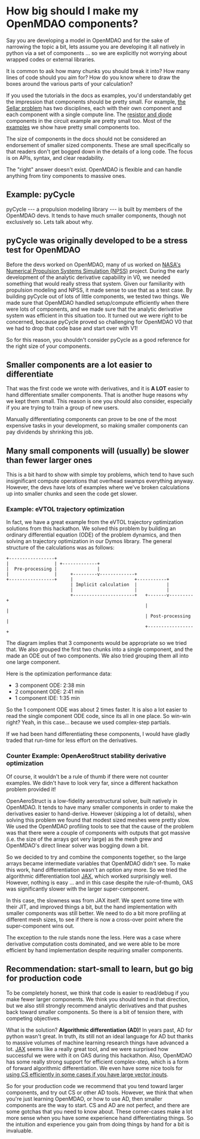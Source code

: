 # How big should I make my OpenMDAO components? 

Say you are developing a model in OpenMDAO and for the sake of narrowing the topic a bit, 
lets assume you are developing it all natively in python via a set of components ... 
so we are explicitly not worrying about wrapped codes or external libraries. 

It is common to ask how many chunks you should break it into? 
How many lines of code should you aim for? 
How do you know where to draw the boxes around the various parts of your calculation? 

If you used the tutorials in the docs as examples, 
you'd understandably get the impression that components should be pretty small. 
For example, [the Sellar problem][sellar] has two disciplines, each with their own component and each component with a single compute line. 
The [resistor and diode][circuit] components in the circuit example are pretty small too. 
Most of the [examples][examples] we show have pretty small components too. 

The size of components in the docs should not be considered an endorsement of smaller sized components. 
These are small specifically so that readers don't get bogged down in the details of a long code. 
The focus is on APIs, syntax, and clear readability. 

The "right" answer doesn't exist. 
OpenMDAO is flexible and can handle anything from tiny components to massive ones. 

## Example: pyCycle 

pyCycle --- a propulsion modeling library --- is built by members of the OpenMDAO devs. 
It tends to have much smaller components, though not exclusively so. Lets talk about why. 

## pyCycle was originally developed to be a stress test for OpenMDAO

Before the devs worked on OpenMDAO, many of us worked on [NASA's Numerical Propulsion Systems Simulation (NPSS)][npss] project. 
During the early development of the analytic derivative capability in V0, we needed something that would really stress that system. 
Given our familiarity with propulsion modeling and NPSS, it made sense to use that as a test case. 
By building pyCycle out of lots of little components, we tested two things. 
We made sure that OpenMDAO handled setup/compute efficiently when there were lots of components, 
and we made sure that the analytic derivative system was efficient in this situation too. 
It turned out we were right to be concerned, because pyCycle proved so challenging for OpenMDAO V0 that we had to drop that code base and start over with V1! 

So for this reason, you shouldn't consider pyCycle as a good reference for the right size of your components. 


## Smaller components are a lot easier to differentiate

That was the first code we wrote with derivatives, and it is **A LOT** easier to hand differentiate smaller components. 
That is another huge reasons why we kept them small. 
This reason is one you should also consider, especially if you are trying to train a group of new users. 

Manually differentiating components can prove to be one of the most expensive tasks in your development, 
so making smaller components can pay dividends by shrinking this job. 


## Many small components will (usually) be slower than fewer larger ones 

This is a bit hard to show with simple toy problems, which tend to have such insignificant compute operations that overhead swamps everything anyway. 
However, the devs have lots of examples where we've broken calculations up into smaller chunks and seen the code get slower. 

### Example: eVTOL trajectory optimization 
In fact, we have a great example from the eVTOL trajectory optimization solutions from this hackathon. 
We solved this problem by building an ordinary differential equation (ODE) of the problem dynamics, and then solving an trajectory optimization in our Dymos library. 
The general structure of the calculations was as follows: 



    +-----------------+
    |                 | +-------------+
    |  Pre-processing |               |
    |                 |     +---------v-------------+
    +-----------------+     |                       +-----------+
                            | Implicit calculation  |           |
                            |                       |           |
                            +-----------------------+   +-------v---------+
                                                        |                 |
                                                        | Post-processing |
                                                        +-----------------+




The diagram implies that 3 components would be appropriate so we tried that. 
We also grouped the first two chunks into a single component, and the made an ODE out of two components. 
We also tried grouping them all into one large component. 

Here is the optimization performance data: 

* 3 component ODE: 2:38 min 
* 2 component ODE: 2:41 min
* 1 component IDE: 1:35 min

So the 1 component ODE was about 2 times faster. 
It is also a lot easier to read the single component ODE code, since its all in one place. 
So win-win right? Yeah, in this case... because we used complex-step partials. 

If we had been hand differentiating these components, I would have gladly traded that run-time for less effort on the derivatives. 


### Counter Example: OpenAeroStruct stability derivative optimization 

Of course, it wouldn't be a rule of thumb if there were not counter examples. 
We didn't have to look very far, since a different hackathon problem provided it! 

OpenAeroStruct is a low-fidelity aerostructural solver, built natively in OpenMDAO. 
It tends to have many smaller components in order to make the derivatives easier to hand-derive. 
However (skipping a lot of details), when solving this problem we found that modest sized meshes were pretty slow. 
We used the OpenMDAO profiling tools to see that the cause of the problem was that there were a couple of components with outputs that got massive (i.e. the size of the arrays got very large) as the mesh grew and OpenMDAO's direct linear solver was bogging down a bit. 

So we decided to try and combine the components together, so the large arrays became intermediate variables that OpenMDAO didn't see. 
To make this work, hand differentiation wasn't an option any more. 
So we tried the algorithmic differentiation tool [JAX][jax], which worked surprisingly well. 
However, nothing is easy ... and in this case despite the rule-of-thumb, OAS was significantly slower with the larger super-component. 

In this case, the slowness was from JAX itself. 
We spent some time with their JIT, and improved things a bit, but the hand implementation with smaller components was still better. 
We need to do a bit more profiling at different mesh sizes, to see if there is now a cross-over point where the super-component wins out. 

The exception to the rule stands none the less. Here was a case where derivative computation costs dominated, and we were able to be more efficient by hand implementation despite requiring smaller components. 


## Recommendation: start-small to learn, but go big for production code 

To be completely honest, we think that code is easier to read/debug if you make fewer larger components. 
We think you should tend in that direction, but we also still strongly recommend analytic derivatives and that pushes back toward smaller components. 
So there is a bit of tension there, with competing objectives. 

What is the solution? **Algorithmic differentiation (AD)!**
In years past, AD for python wasn't great. 
In truth, its still not an ideal language for AD but thanks to massive volumes of machine learning research things have advanced a lot. 
[JAX][jax] seems like a really great tool, and we were surprised how successful we were with it on OAS during this hackathon. 
Also, OpenMDAO has some really strong support for efficient complex-step, which is a form of forward algorithmic differentiation.  We even have some nice tools for [using CS efficiently in some cases if you have large vector inputs][partial-coloring]. 

So for your production code we recommend that you tend toward larger components, and try out CS or other AD tools. 
However, we think that when you're just learning OpenMDAO, or how to use AD, then smaller components are the way to start. 
CS and AD are not perfect, and there are some gotchas that you need to know about. 
These corner-cases make a lot more sense when you have some experience hand differentiating things. 
So the intuition and experience you gain from doing things by hand for a bit is invaluable. 



[partial-coloring]: http://openmdao.org/twodocs/versions/3.4.0/features/experimental/simul_coloring_fd_cs.html
[jax]: https://github.com/google/jax
[sellar]: http://openmdao.org/twodocs/versions/3.4.0/basic_guide/sellar.html#building-the-disciplinary-components
[circuit]: http://openmdao.org/twodocs/versions/3.4.0/advanced_guide/implicit_comps/defining_icomps.html#explicitcomponents-resistor-and-diode
[examples]: http://openmdao.org/twodocs/versions/3.4.0/examples/index.html
[npss]: https://software.nasa.gov/software/LEW-17051-1
[dp]: https://github.com/OpenMDAO/pyCycle/blob/d79e0b80305ba40fe03c24a0e5cb41dc857c520b/pycycle/elements/duct.py#L61-L82
[cea]: https://github.com/OpenMDAO/pyCycle/blob/d79e0b80305ba40fe03c24a0e5cb41dc857c520b/pycycle/thermo/cea/chem_eq.py#L45